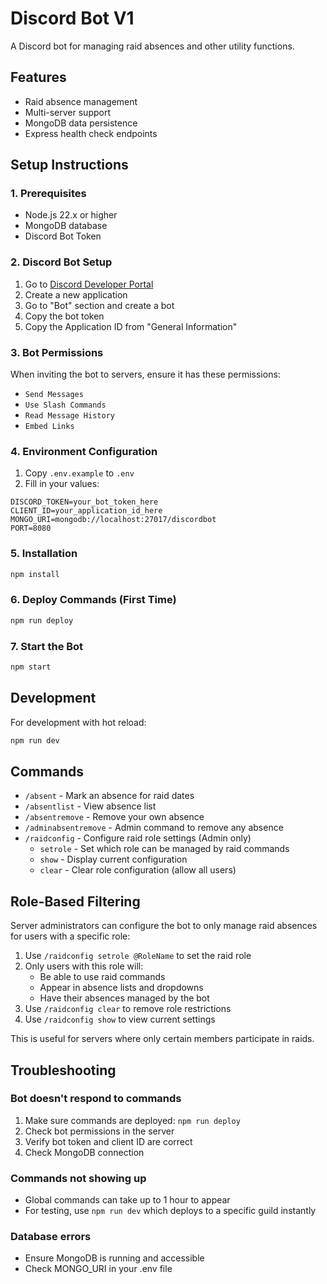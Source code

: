 # Discord Bot V1

A Discord bot for managing raid absences and other utility functions.

## Features

- Raid absence management
- Multi-server support
- MongoDB data persistence
- Express health check endpoints

## Setup Instructions

### 1. Prerequisites

- Node.js 22.x or higher
- MongoDB database
- Discord Bot Token

### 2. Discord Bot Setup

1. Go to [Discord Developer Portal](https://discord.com/developers/applications)
2. Create a new application
3. Go to "Bot" section and create a bot
4. Copy the bot token
5. Copy the Application ID from "General Information"

### 3. Bot Permissions

When inviting the bot to servers, ensure it has these permissions:

- `Send Messages`
- `Use Slash Commands`
- `Read Message History`
- `Embed Links`

### 4. Environment Configuration

1. Copy `.env.example` to `.env`
2. Fill in your values:

```
DISCORD_TOKEN=your_bot_token_here
CLIENT_ID=your_application_id_here
MONGO_URI=mongodb://localhost:27017/discordbot
PORT=8080
```

### 5. Installation

```bash
npm install
```

### 6. Deploy Commands (First Time)

```bash
npm run deploy
```

### 7. Start the Bot

```bash
npm start
```

## Development

For development with hot reload:

```bash
npm run dev
```

## Commands

- `/absent` - Mark an absence for raid dates
- `/absentlist` - View absence list
- `/absentremove` - Remove your own absence
- `/adminabsentremove` - Admin command to remove any absence
- `/raidconfig` - Configure raid role settings (Admin only)
  - `setrole` - Set which role can be managed by raid commands
  - `show` - Display current configuration
  - `clear` - Clear role configuration (allow all users)

## Role-Based Filtering

Server administrators can configure the bot to only manage raid absences for users with a specific role:

1. Use `/raidconfig setrole @RoleName` to set the raid role
2. Only users with this role will:
   - Be able to use raid commands
   - Appear in absence lists and dropdowns
   - Have their absences managed by the bot
3. Use `/raidconfig clear` to remove role restrictions
4. Use `/raidconfig show` to view current settings

This is useful for servers where only certain members participate in raids.

## Troubleshooting

### Bot doesn't respond to commands

1. Make sure commands are deployed: `npm run deploy`
2. Check bot permissions in the server
3. Verify bot token and client ID are correct
4. Check MongoDB connection

### Commands not showing up

- Global commands can take up to 1 hour to appear
- For testing, use `npm run dev` which deploys to a specific guild instantly

### Database errors

- Ensure MongoDB is running and accessible
- Check MONGO_URI in your .env file
